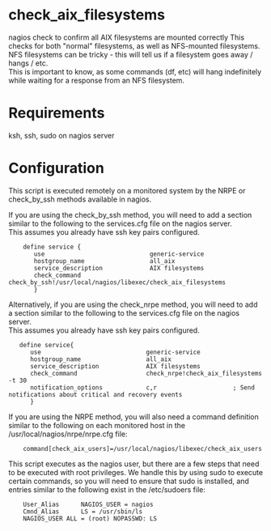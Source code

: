 # check_aix_filesystems
nagios check to confirm all AIX filesystems are mounted correctly
This checks for both "normal" filesystems, as well as NFS-mounted filesystems.
NFS filesystems can be tricky - this will tell us if a filesystem goes away / hangs / etc.  
This is important to know, as some commands (df, etc) will hang indefinitely while waiting for a response from an NFS filesystem.


# Requirements
ksh, ssh, sudo on nagios server

# Configuration

This script is executed remotely on a monitored system by the NRPE or check_by_ssh methods available in nagios.  

If you are using the check_by_ssh method, you will need to add a section similar to the following to the services.cfg file on the nagios server.  
This assumes you already have ssh key pairs configured.
```
    define service {
       use                             generic-service
       hostgroup_name                  all_aix
       service_description             AIX filesystems
       check_command                   check_by_ssh!/usr/local/nagios/libexec/check_aix_filesystems
       }
```

Alternatively, if you are using the check_nrpe method, you will need to add a section similar to the following to the services.cfg file on the nagios server.  
This assumes you already have ssh key pairs configured.
```
   define service{
      use                             generic-service
      hostgroup_name                  all_aix
      service_description             AIX filesystems
      check_command                   check_nrpe!check_aix_filesystems -t 30
      notification_options            c,r                     ; Send notifications about critical and recovery events
      }
```

If you are using the NRPE method, you will also need a command definition similar to the following on each monitored host in the /usr/local/nagios/nrpe/nrpe.cfg file:
```
    command[check_aix_users]=/usr/local/nagios/libexec/check_aix_users
```


This script executes as the nagios user, but there are a few steps that need to be executed with root privileges.
We handle this by using sudo to execute certain commands, so you will need to ensure that sudo is installed, and entries similar to the following exist in the /etc/sudoers file:
```
    User_Alias      NAGIOS_USER = nagios
    Cmnd_Alias      LS = /usr/sbin/ls
    NAGIOS_USER ALL = (root) NOPASSWD: LS
```
